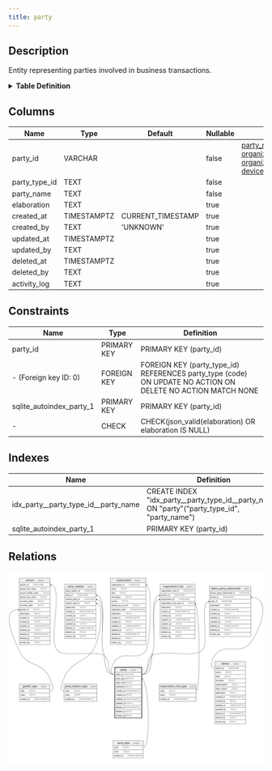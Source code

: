 ```yaml
---
title: party
---
```


## Description

Entity representing parties involved in business transactions.

<details>
<summary><strong>Table Definition</strong></summary>

```sql
CREATE TABLE "party" (
    "party_id" VARCHAR PRIMARY KEY NOT NULL,
    "party_type_id" TEXT NOT NULL,
    "party_name" TEXT NOT NULL,
    "elaboration" TEXT CHECK(json_valid(elaboration) OR elaboration IS NULL),
    "created_at" TIMESTAMPTZ DEFAULT CURRENT_TIMESTAMP,
    "created_by" TEXT DEFAULT 'UNKNOWN',
    "updated_at" TIMESTAMPTZ,
    "updated_by" TEXT,
    "deleted_at" TIMESTAMPTZ,
    "deleted_by" TEXT,
    "activity_log" TEXT,
    FOREIGN KEY("party_type_id") REFERENCES "party_type"("code")
)
```

</details>

## Columns

| Name          | Type        | Default           | Nullable | Children                                                                                                                                                                                                                                                                                                                                                                                                      | Parents                                                               | Comment                                                 |
| ------------- | ----------- | ----------------- | -------- | ------------------------------------------------------------------------------------------------------------------------------------------------------------------------------------------------------------------------------------------------------------------------------------------------------------------------------------------------------------------------------------------------------------- | --------------------------------------------------------------------- | ------------------------------------------------------- |
| party_id      | VARCHAR     |                   | false    | [party_relation](/surveilr/reference/db/surveilr-state-schema/party_relation) [person](/surveilr/reference/db/surveilr-state-schema/person) [organization](/surveilr/reference/db/surveilr-state-schema/organization) [organization_role](/surveilr/reference/db/surveilr-state-schema/organization_role) [device_party_relationship](/surveilr/reference/db/surveilr-state-schema/device_party_relationship) |                                                                       | {"isSqlDomainZodDescrMeta":true,"isVarChar":true}       |
| party_type_id | TEXT        |                   | false    |                                                                                                                                                                                                                                                                                                                                                                                                               | [party_type](/surveilr/reference/db/surveilr-state-schema/party_type) |                                                         |
| party_name    | TEXT        |                   | false    |                                                                                                                                                                                                                                                                                                                                                                                                               |                                                                       | The name of the party                                   |
| elaboration   | TEXT        |                   | true     |                                                                                                                                                                                                                                                                                                                                                                                                               |                                                                       | Any elaboration needed for the party.                   |
| created_at    | TIMESTAMPTZ | CURRENT_TIMESTAMP | true     |                                                                                                                                                                                                                                                                                                                                                                                                               |                                                                       |                                                         |
| created_by    | TEXT        | 'UNKNOWN'         | true     |                                                                                                                                                                                                                                                                                                                                                                                                               |                                                                       |                                                         |
| updated_at    | TIMESTAMPTZ |                   | true     |                                                                                                                                                                                                                                                                                                                                                                                                               |                                                                       |                                                         |
| updated_by    | TEXT        |                   | true     |                                                                                                                                                                                                                                                                                                                                                                                                               |                                                                       |                                                         |
| deleted_at    | TIMESTAMPTZ |                   | true     |                                                                                                                                                                                                                                                                                                                                                                                                               |                                                                       |                                                         |
| deleted_by    | TEXT        |                   | true     |                                                                                                                                                                                                                                                                                                                                                                                                               |                                                                       |                                                         |
| activity_log  | TEXT        |                   | true     |                                                                                                                                                                                                                                                                                                                                                                                                               |                                                                       | {"isSqlDomainZodDescrMeta":true,"isJsonSqlDomain":true} |

## Constraints

| Name                     | Type        | Definition                                                                                                  |
| ------------------------ | ----------- | ----------------------------------------------------------------------------------------------------------- |
| party_id                 | PRIMARY KEY | PRIMARY KEY (party_id)                                                                                      |
| - (Foreign key ID: 0)    | FOREIGN KEY | FOREIGN KEY (party_type_id) REFERENCES party_type (code) ON UPDATE NO ACTION ON DELETE NO ACTION MATCH NONE |
| sqlite_autoindex_party_1 | PRIMARY KEY | PRIMARY KEY (party_id)                                                                                      |
| -                        | CHECK       | CHECK(json_valid(elaboration) OR elaboration IS NULL)                                                       |

## Indexes

| Name                                 | Definition                                                                                    |
| ------------------------------------ | --------------------------------------------------------------------------------------------- |
| idx_party__party_type_id__party_name | CREATE INDEX "idx_party__party_type_id__party_name" ON "party"("party_type_id", "party_name") |
| sqlite_autoindex_party_1             | PRIMARY KEY (party_id)                                                                        |

## Relations

![er](../../../../../assets/party.svg)
